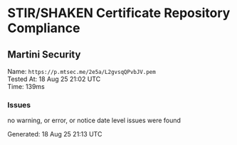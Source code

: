 # STIR/SHAKEN Certificate Repository Compliance

## Martini Security

Name: `https://p.mtsec.me/2e5a/L2gvsqQPvbJV.pem`\
Tested At: 18 Aug 25 21:02 UTC\
Time: 139ms

### Issues

no warning, or error, or notice date level issues were found

Generated: 18 Aug 25 21:13 UTC